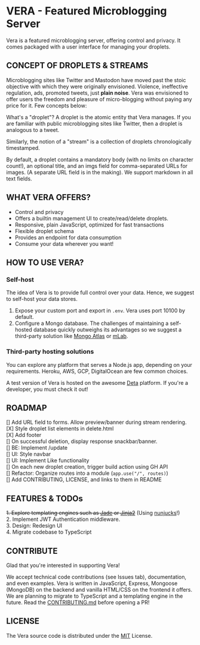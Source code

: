# VERA - Featured Microblogging Server

Vera is a featured microblogging server, offering control and privacy. It comes packaged with a user interface for managing your droplets.   

## CONCEPT OF DROPLETS & STREAMS

Microblogging sites like Twitter and Mastodon have moved past the stoic objective with which they were originally envisioned. Violence, ineffective regulation, ads, promoted tweets, just **plain noise**. Vera was envisioned to offer users the freedom and pleasure of micro-blogging without paying any price for it. Few concepts below:  

What's a "droplet"? A droplet is the atomic entity that Vera manages. If you are familiar with public microblogging sites like Twitter, then a droplet is analogous to a tweet.   

Similarly, the notion of a "stream" is a collection of droplets chronologically timestamped. 

By default, a droplet contains a mandatory body (with no limits on character count!), an optional title, and an imgs field for comma-separated URLs for images. (A separate URL field is in the making). We support markdown in all text fields.  

## WHAT VERA OFFERS?

- Control and privacy
- Offers a builtin management UI to create/read/delete droplets.
- Responsive, plain JavaScript, optimized for fast transactions
- Flexible droplet schema
- Provides an endpoint for data consumption
- Consume your data wherever you want!

## HOW TO USE VERA?

### Self-host  

The idea of Vera is to provide full control over your data. Hence, we suggest to self-host your data stores. 

1. Expose your custom port and export in `.env`. Vera uses port 10100 by default. 
2. Configure a Mongo database. The challenges of maintaining a self-hosted database quickly outweighs its advantages so we suggest a third-party solution like [Mongo Atlas][3] or [mLab][4].

### Third-party hosting solutions  

You can explore any platform that serves a Node.js app, depending on your requirements. Heroku, AWS, GCP, DigitalOcean are few common choices.   

A test version of Vera is hosted on the awesome [Deta][2] platform. If you're a developer, you must check it out!  


## ROADMAP 

[] Add URL field to forms. Allow preview/banner during stream rendering.  
[X] Style droplet list elements in delete.html   
[X] Add footer    
[] On successful deletion, display response snackbar/banner.   
[] BE: Implement /update   
[] UI: Style navbar    
[] UI: Implement Like functionality   
[] On each new droplet creation, trigger build action using GH API    
[] Refactor: Organize routes into a module (`app.use("/", routes)`)   
[] Add CONTRIBUTING, LICENSE, and links to them in README    

## FEATURES & TODOs 

~~1. Explore templating engines such as [Jade][0] or [Jinja2][1]~~ (Using [nunjucks][5]!)   
2. Implement JWT Authentication middleware.   
3. Design: Redesign UI    
4. Migrate codebase to TypeScript    
## CONTRIBUTE   

Glad that you're interested in supporting Vera!  

We accept technical code contributions (see Issues tab), documentation, and even examples. Vera is written in JavaScript, Express, Mongoose (MongoDB) on the backend and vanilla HTML/CSS on the frontend it offers. We are planning to migrate to TypeScript and a templating engine in the future. Read the [CONTRIBUTING.md][6] before opening a PR!    

## LICENSE 

The Vera source code is distributed under the [MIT][7] License.  

[0]: https://jade-lang.com
[1]: https://jinja.palletprojects.com
[2]: https://deta.dev
[3]: https://www.mongodb.com/cloud/atlas/
[4]: https://mlab.com
[5]: https://mozilla.github.io/nunjucks/getting-started.html
[6]: /CONTRIBUTING.md
[7]: /LICENSE